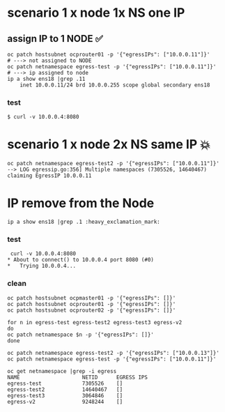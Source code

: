 

# scenario 1 x node 1x NS one IP
## assign IP to 1 NODE :white_check_mark:
```
oc patch hostsubnet ocprouter01 -p '{"egressIPs": ["10.0.0.11"]}'
# ---> not assigned to NODE
oc patch netnamespace egress-test -p '{"egressIPs": ["10.0.0.11"]}'
# ---> ip assigned to node
ip a show ens18 |grep .11
    inet 10.0.0.11/24 brd 10.0.0.255 scope global secondary ens18
```
### test 
```
$ curl -v 10.0.0.4:8080
```
# scenario 1 x node 2x NS same IP :boom:
```
oc patch netnamespace egress-test2 -p '{"egressIPs": ["10.0.0.11"]}'
--> LOG egressip.go:356] Multiple namespaces (7305526, 14640467) claiming EgressIP 10.0.0.11
```
# IP remove from the Node 
```
ip a show ens18 |grep .1 :heavy_exclamation_mark:
```
### test
```
 curl -v 10.0.0.4:8080
* About to connect() to 10.0.0.4 port 8080 (#0)
*   Trying 10.0.0.4...
```



### clean 
```
oc patch hostsubnet ocpmaster01 -p '{"egressIPs": []}'
oc patch hostsubnet ocprouter01 -p '{"egressIPs": []}'
oc patch hostsubnet ocprouter02 -p '{"egressIPs": []}'
```

```
for n in egress-test egress-test2 egress-test3 egress-v2
do 
oc patch netnamespace $n -p '{"egressIPs": []}'
done
```
```
oc patch netnamespace egress-test2 -p '{"egressIPs": ["10.0.0.13"]}'
oc patch netnamespace egress-test -p '{"egressIPs": ["10.0.0.11"]}'
```
```
oc get netnamespace |grep -i egress
NAME                    NETID      EGRESS IPS
egress-test             7305526    []
egress-test2            14640467   []
egress-test3            3064846    []
egress-v2               9248244    []
```
